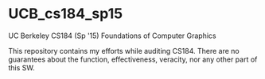 # UCB_cs184_sp15
UC Berkeley CS184 (Sp '15) Foundations of Computer Graphics

This repository contains my efforts while auditing CS184.
There are no guarantees about the function, effectiveness, veracity, nor any other part of this SW.